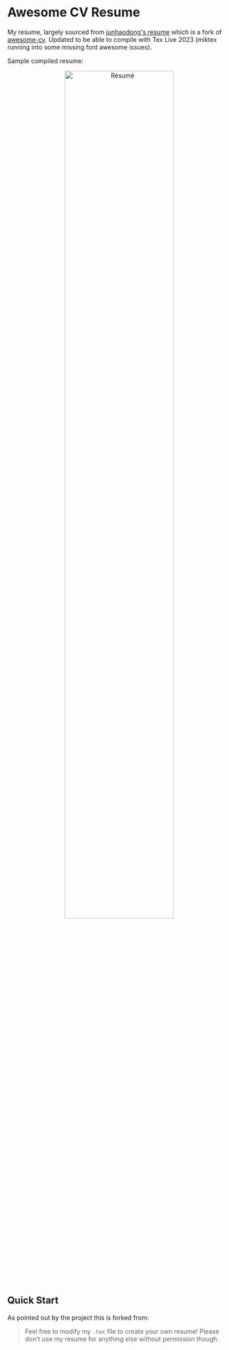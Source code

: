 # Awesome CV Resume
My resume, largely sourced from [junhaodong's resume](https://github.com/junhaodong/resume) which is a fork of [awesome-cv](https://github.com/posquit0/Awesome-CV/tree/master). Updated to be able to compile with Tex Live 2023 (miktex running into some missing font awesome issues). 

Sample compiled resume:

<div align="center">
  <img alt="Résumé" src="https://raw.githubusercontent.com/junhaodong/resume/master/resume.png" width="70%" />
</div>

## Quick Start
As pointed out by the project this is forked from: 
> Feel free to modify my `.tex` file to create your own resume! Please don't use my resume for anything else without permission though.
